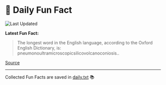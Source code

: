 # 🌟 Daily Fun Fact

![Last Updated](https://img.shields.io/badge/Last_Updated-2025_09_05-blue?style=flat-square)

**Latest Fun Fact:**

> The longest word in the English language, according to the Oxford English Dictionary, is: pneumonoultramicroscopicsilicovolcanoconiosis..  

[Source](http://www.djtech.net/humor/useless_facts.htm)

---

Collected Fun Facts are saved in [daily.txt](daily.txt) 📚
